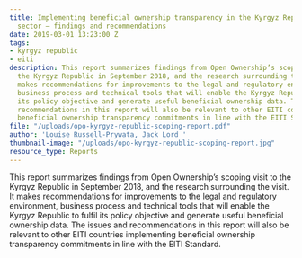 ```yaml
---
title: Implementing beneficial ownership transparency in the Kyrgyz Republic extractives
  sector — findings and recommendations
date: 2019-03-01 13:23:00 Z
tags:
- kyrgyz republic
- eiti
description: This report summarizes findings from Open Ownership’s scoping visit to
  the Kyrgyz Republic in September 2018, and the research surrounding the visit. It
  makes recommendations for improvements to the legal and regulatory environment,
  business process and technical tools that will enable the Kyrgyz Republic to fulfil
  its policy objective and generate useful beneficial ownership data. The issues and
  recommendations in this report will also be relevant to other EITI countries implementing
  beneficial ownership transparency commitments in line with the EITI Standard.
file: "/uploads/opo-kyrgyz-republic-scoping-report.pdf"
author: 'Louise Russell-Prywata, Jack Lord '
thumbnail-image: "/uploads/opo-kyrgyz-republic-scoping-report.jpg"
resource_type: Reports
---
```


This report summarizes findings from Open Ownership’s scoping visit to the Kyrgyz Republic in September 2018, and the research surrounding the visit. It makes recommendations for improvements to the legal and regulatory environment, business process and technical tools that will enable the Kyrgyz Republic to fulfil its policy objective and generate useful beneficial ownership data. The issues and recommendations in this report will also be relevant to other EITI countries implementing beneficial ownership transparency commitments in line with the EITI Standard.

